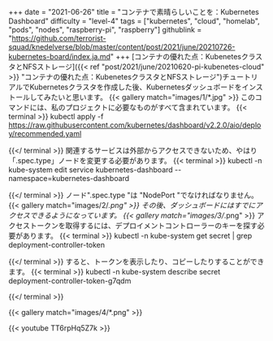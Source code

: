 +++
date = "2021-06-26"
title = "コンテナで素晴らしいことを：Kubernetes Dashboard"
difficulty = "level-4"
tags = ["kubernetes", "cloud", "homelab", "pods", "nodes", "raspberry-pi", "raspberry"]
githublink = "https://github.com/terrorist-squad/knedelverse/blob/master/content/post/2021/june/20210726-kubernetes-board/index.ja.md"
+++
[コンテナの優れた点：KubenetesクラスタとNFSストレージ]({{< ref "post/2021/june/20210620-pi-kubenetes-cloud" >}} "コンテナの優れた点：KubenetesクラスタとNFSストレージ")チュートリアルでKubernetesクラスタを作成した後、Kubernetesダッシュボードをインストールしてみたいと思います。
{{< gallery match="images/1/*.jpg" >}}
このコマンドには、私のプロジェクトに必要なものがすべて含まれています。
{{< terminal >}}
kubectl apply -f https://raw.githubusercontent.com/kubernetes/dashboard/v2.2.0/aio/deploy/recommended.yaml

{{</ terminal >}}
関連するサービスは外部からアクセスできないため、やはり「.spec.type」ノードを変更する必要があります。
{{< terminal >}}
kubectl -n kube-system edit service kubernetes-dashboard --namespace=kubernetes-dashboard

{{</ terminal >}}
ノード".spec.type "は "NodePort "でなければなりません。
{{< gallery match="images/2/*.png" >}}
その後、ダッシュボードにはすでにアクセスできるようになっています。
{{< gallery match="images/3/*.png" >}}
アクセストークンを取得するには、デプロイメントコントローラーのキーを探す必要があります。
{{< terminal >}}
kubectl -n kube-system get secret | grep deployment-controller-token

{{</ terminal >}}
すると、トークンを表示したり、コピーしたりすることができます。
{{< terminal >}}
kubectl -n kube-system describe secret deployment-controller-token-g7qdm

{{</ terminal >}}

{{< gallery match="images/4/*.png" >}}

{{< youtube TT6rpHq5Z7k  >}}